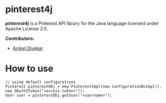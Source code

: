 # pinterest4j
**_pinterest4j_** is a Pinterest API library for the Java language licensed under Apache License 2.0.

**_Contributors:_**
- [Aniket Divekar](https://github.com/asdivekar)

# How to use

    // using default configurations
    Pinterest pinterestObj = new PinterestImpl(new ConfigurationBcImpl(), new OAuth2Token("<access-token>"));
    User user = pinterestObj.getUser("<username>");
